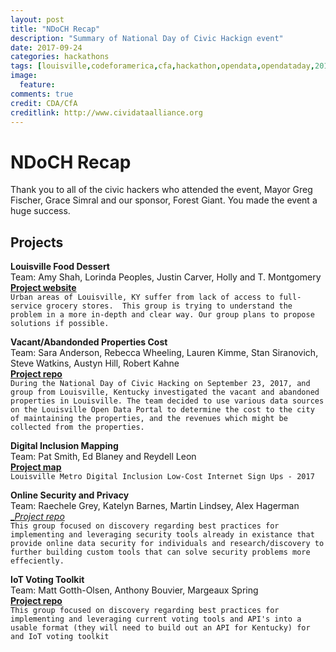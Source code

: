 ```yaml
---
layout: post
title: "NDoCH Recap"
description: "Summary of National Day of Civic Hackign event"
date: 2017-09-24
categories: hackathons
tags: [louisville,codeforamerica,cfa,hackathon,opendata,opendataday,2017,Kentucky]
image:
  feature:
comments: true
credit: CDA/CfA
creditlink: http://www.cividataalliance.org
---
```

# NDoCH Recap  
Thank you to all of the civic hackers who attended the event, Mayor Greg Fischer, Grace Simral and our sponsor, Forest Giant. You made the event a huge success.  

## Projects  
**Louisville Food Dessert**  
Team: Amy Shah, Lorinda Peoples, Justin Carver, Holly and T. Montgomery  
[__Project website__](https://louisvillefooddesert.wordpress.com)  
`Urban areas of Louisville, KY suffer from lack of access to full-service grocery stores.  This group is trying to understand the problem in a more in-depth and clear way. Our group plans to propose solutions if possible.`  

**Vacant/Abandonded Properties Cost**  
Team: Sara Anderson, Rebecca Wheeling, Lauren Kimme, Stan Siranovich, Steve Watkins, Austyn Hill, Robert Kahne    
[__Project repo__](https://github.com/civicdata/houses17)  
`During the National Day of Civic Hacking on September 23, 2017, and group from Louisville, Kentucky investigated the vacant and abandoned properties in Louisville. The team decided to use various data sources on the Louisville Open Data Portal to determine the cost to the city of maintaining the properties, and the revenues which might be collected from the properties.`  

**Digital Inclusion Mapping**  
Team: Pat Smith, Ed Blaney and Reydell Leon   
[__Project map__](https://edblayney.carto.com/builder/ded12bce-48c9-46f5-96b1-3246be0a8460/embed?state=%7B%22map%22%3A%7B%22ne%22%3A%5B38.09998264736481%2C-85.99582672119142%5D%2C%22sw%22%3A%5B38.30448646269451%2C-85.57456970214845%5D%2C%22center%22%3A%5B38.20230636053829%2C-85.78519821166994%5D%2C%22zoom%22%3A12%7D%7D)  
`Louisville Metro Digital Inclusion Low-Cost Internet Sign Ups - 2017`

**Online Security and Privacy**  
Team: Raechele Grey, Katelyn Barnes, Martin Lindsey, Alex Hagerman       
[__Project repo_](https://github.com/civicdata/ndoch-online-security)  
`This group focused on discovery regarding best practices for implementing and leveraging security tools already in existance that provide online data security for individuals and research/discovery to further building custom tools that can solve security problems more effeciently.`    

**IoT Voting Toolkit**  
Team: Matt Gotth-Olsen, Anthony Bouvier, Margeaux Spring     
[__Project repo__](https://github.com/civicdata/alexa-voter-registration)  
`This group focused on discovery regarding best practices for implementing and leveraging current voting tools and API's into a usable format (they will need to build out an API for Kentucky) for and IoT voting toolkit`  
